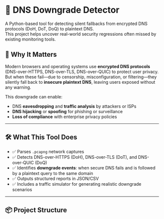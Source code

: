 # 🔐 DNS Downgrade Detector

A Python-based tool for detecting silent fallbacks from encrypted DNS protocols (DoH, DoT, DoQ) to plaintext DNS.  
This project helps uncover real-world security regressions often missed by existing monitoring tools.

## 🚨 Why It Matters

Modern browsers and operating systems use **encrypted DNS protocols** (DNS-over-HTTPS, DNS-over-TLS, DNS-over-QUIC) to protect user privacy. But when these fail—due to censorship, misconfiguration, or filtering—they silently fall back to **insecure plaintext DNS**, leaving users exposed without any warning.

This downgrade can enable:
- DNS **eavesdropping** and **traffic analysis** by attackers or ISPs
- **DNS hijacking** or **spoofing** for phishing or surveillance
- **Loss of compliance** with enterprise privacy policies

---

## 🛠️ What This Tool Does

- ✅ Parses `.pcapng` network captures
- ✅ Detects DNS-over-HTTPS (DoH), DNS-over-TLS (DoT), and DNS-over-QUIC (DoQ)
- ✅ Identifies **downgrade events**: when secure DNS fails and is followed by a plaintext query to the same domain
- ✅ Outputs structured reports in JSON/CSV
- ✅ Includes a traffic simulator for generating realistic downgrade scenarios

---

## 📦 Project Structure

